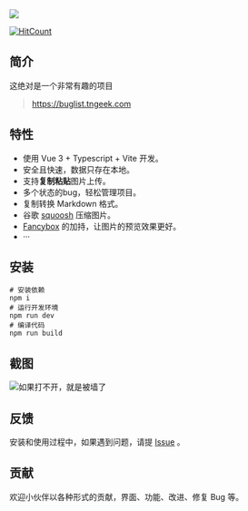 
<img src="https://cdn.jsdelivr.net/gh/lewkamtao/PicHub-Cloud@master/buglistImages/0c4ac47a5c72bd3461413f3beab56c9_macbookpro15_front_t6dg4i_.png"  />   

[![HitCount](https://hits.dwyl.com/lewkamtao/PicHub.svg?style=flat-square)](http://hits.dwyl.com/lewkamtao/PicHub)

## 简介

这绝对是一个非常有趣的项目
> https://buglist.tngeek.com

## 特性

- 使用 Vue 3 + Typescript + Vite 开发。
- 安全且快速，数据只存在本地。
- 支持**复制粘贴**图片上传。
- 多个状态的bug，轻松管理项目。
- 复制转换 Markdown 格式。
- 谷歌 [squoosh](https://squoosh.app/) 压缩图片。
- [Fancybox](https://fancyapps.com/) 的加持，让图片的预览效果更好。
- ···

## 安装

```
# 安装依赖
npm i
# 运行开发环境
npm run dev
# 编译代码
npm run build
```

## 截图
![如果打不开，就是被墙了]( https://cdn.jsdelivr.net/gh/tnKamtao/PicHub_demo@master/buglistImages/image_9440xc_.jpeg)

## 反馈

安装和使用过程中，如果遇到问题，请提 [Issue](https://github.com/lewkamtao/BugList/issues) 。

## 贡献

欢迎小伙伴以各种形式的贡献，界面、功能、改进、修复 Bug 等。

